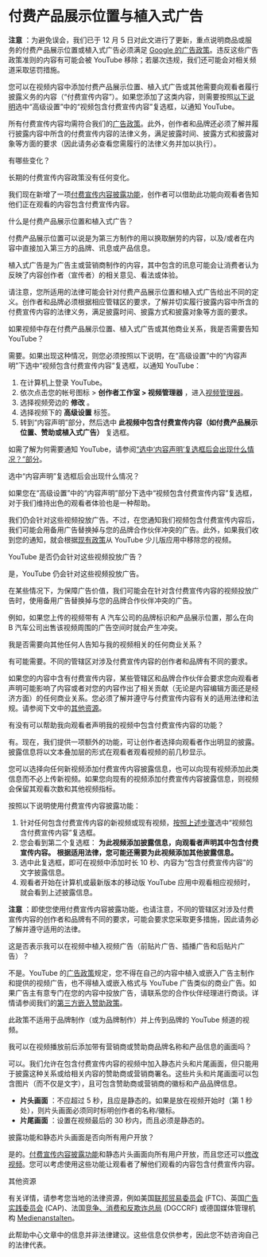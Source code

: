 # 付费产品展示位置与植入式广告

**注意** ：为避免误会，我们已于 12 月 5 日对此文进行了更新，重点说明商品或服务的付费产品展示位置或植入式广告必须满足 [Google 的广告政策](https://support.google.com/adspolicy/answer/6008942)。违反这些广告政策准则的内容有可能会被 YouTube 移除；若屡次违规，我们还可能会对相关频道采取惩罚措施。

您可以在视频内容中添加付费产品展示位置、植入式广告或其他需要向观看者履行披露义务的内容（“付费宣传内容”）。如果您添加了这类内容，则需要按照[以下说明](https://support.google.com/youtube/answer/154235#notify)选中“高级设置”中的“视频包含付费宣传内容”复选框，以通知 YouTube。

所有付费宣传内容均需符合我们的[广告政策](https://support.google.com/adspolicy/answer/6008942)。此外，创作者和品牌还必须了解并履行披露内容中所含的付费宣传内容的法律义务，满足披露时间、披露方式和披露对象等方面的要求（因此请务必查看您需履行的法律义务并加以执行）。

有哪些变化？

长期的付费宣传内容政策没有任何变化。

我们现在新增了一项[付费宣传内容披露功能](https://support.google.com/youtube/answer/154235#paid_promotion_disclosure)，创作者可以借助此功能向观看者告知他们正在观看的内容包含付费宣传内容。

什么是付费产品展示位置和植入式广告？

付费产品展示位置可以说是为第三方制作的用以换取酬劳的内容，以及/或者在内容中直接加入第三方的品牌、讯息或产品信息。

植入式广告是为广告主或营销商制作的内容，其中包含的讯息可能会让消费者认为反映了内容创作者（宣传者）的相关意见、看法或体验。

请注意，您所适用的法律可能会针对付费产品展示位置和植入式广告给出不同的定义。创作者和品牌必须根据相应管辖区的要求，了解并切实履行披露内容中所含的付费宣传内容的法律义务，满足披露时间、披露方式和披露对象等方面的要求。

如果视频中存在付费产品展示位置、植入式广告或其他商业关系，我是否需要告知 YouTube？

需要。如果出现这种情况，则您必须按照以下说明，在“高级设置”中的“内容声明”下选中“视频包含付费宣传内容”复选框，以通知 YouTube：

1. 在计算机上登录 YouTube。
2. 依次点击您的帐号图标 >  **创作者工作室 > 视频管理器** ，进入[视频管理器](https://www.youtube.com/my_videos)。
3. 选择视频旁边的 **修改** 。
4. 选择视频下的 **高级设置** 标签。
5. 转到“内容声明”部分，然后选中 **此视频中包含付费宣传内容（如付费产品展示位置、赞助或植入式广告）** 复选框。

如需了解为何需要通知 YouTube，请参阅[“选中‘内容声明’复选框后会出现什么情况？”部分](https://support.google.com/youtube/answer/154235#content_declaration_box)。

选中“内容声明”复选框后会出现什么情况？

如果您在“高级设置”中的“内容声明”部分下选中“视频包含付费宣传内容”复选框，对于我们维持出色的观看者体验也是一种帮助。

我们仍会针对这些视频投放广告。不过，在您通知我们视频包含付费宣传内容后，我们可能会用备用广告替换掉与您的品牌合作伙伴冲突的广告。此外，如果我们收到您的通知，就会根据[现有政策](https://support.google.com/youtubekids/answer/6130541)从 YouTube 少儿版应用中移除您的视频。

YouTube 是否仍会针对这些视频投放广告？

是，YouTube 仍会针对这些视频投放广告。

在某些情况下，为保障广告价值，我们可能会在针对含付费宣传内容的视频投放广告时，使用备用广告替换掉与您的品牌合作伙伴冲突的广告。

例如，如果您上传的视频带有 A 汽车公司的品牌标识和产品展示位置，那么在向 B 汽车公司出售该视频周围的广告空间时就会产生冲突。

我是否需要向其他任何人告知与我的视频相关的任何商业关系？

有可能需要。不同的管辖区对涉及付费宣传内容的创作者和品牌有不同的要求。

如果您的内容中含有付费宣传内容，某些管辖区和品牌合作伙伴会要求您向观看者声明可能影响了内容或者对您的内容作出了相关贡献（无论是内容编辑方面还是经济方面）的任何商业关系。您必须了解并遵守与付费宣传内容有关的适用法律和法规。请参阅下文中的[其他资源](https://support.google.com/youtube/answer/154235#resources)。

有没有可以帮助我向观看者声明我的视频中包含付费宣传内容的功能？

有。现在，我们提供一项额外的功能，可让创作者选择向观看者作出明显的披露。披露信息将以文本叠加层的形式在观看者观看视频的前几秒显示。

您可以选择向任何新视频添加付费宣传内容披露信息，也可以向现有视频添加此类信息而不必上传新视频。如果您向现有的视频添加付费宣传内容披露信息，则视频会保留其观看次数和其他视频指标。

按照以下说明使用付费宣传内容披露功能：

1. 针对任何包含付费宣传内容的新视频或现有视频，[按照上述步骤](https://support.google.com/youtube/answer/154235#notify)选中“视频包含付费宣传内容”复选框。
2. 您会看到第二个复选框： **为此视频添加披露信息，向观看者声明其中包含付费宣传内容。** **根据适用法律，您可能还需要为此视频添加其他披露信息。**
3. 选中此复选框，即可在视频中添加时长 10 秒、内容为“包含付费宣传内容”的文字披露信息。
4. 观看者开始在计算机或最新版本的移动版 YouTube 应用中观看相应视频时，就会看到上述披露信息。

**注意** ：即使您使用付费宣传内容披露功能，也请注意，不同的管辖区对涉及付费宣传内容的创作者和品牌有不同的要求，可能会要求您采取更多措施，因此请务必了解并遵守适用的法律。

这是否表示我可以在视频中植入视频广告（前贴片广告、插播广告和后贴片广告）？

不是。YouTube 的[广告政策](https://support.google.com/youtube/answer/188570)规定，您不得在自己的内容中植入或嵌入广告主制作和提供的视频广告，也不得植入或嵌入格式与 YouTube 广告类似的商业广告。如果广告主有意专门在您的内容中投放广告，请联系您的合作伙伴经理进行商谈。详情请参阅我们的[第三方嵌入赞助政策](https://support.google.com/youtube/answer/3364658)。

此政策不适用于品牌制作（或为品牌制作）并上传到品牌的 YouTube 频道的视频。

我可以在视频播放前后添加带有营销商或赞助商品牌名称和产品信息的画面吗？

可以。我们允许在包含付费宣传内容的视频中加入静态片头和片尾画面，但只能用于披露这种关系或给相关内容的赞助商或营销商署名。这些片头和片尾画面可以包含图片（而不仅是文字），且可包含赞助商或营销商的徽标和产品品牌信息。

* **片头画面** ：不应超过 5 秒，且应是静态的。如果是放在视频开始时（第 1 秒处），则片头画面必须同时标明创作者的名称/徽标。
* **片尾画面** ：设置在视频最后的 30 秒内，而且必须是静态的。

披露功能和静态片头画面是否向所有用户开放？

是的。[付费宣传内容披露功能](https://support.google.com/youtube/answer/154235#paid_promotion_disclosure)和静态片头画面向所有用户开放，而且您还可以[修改视频](https://www.youtube.com/editor)。您可以考虑使用这些功能让观看者了解他们观看的内容包含付费宣传内容。

其他资源

有关详情，请参考您当地的法律资源，例如美国[联邦贸易委员会](https://www.ftc.gov/) (FTC)、英国[广告实践委员会](https://www.cap.org.uk/Advice-Training-on-the-rules/Advice-Online-Database/Video-blogs-Scenarios.aspx#.VfNNZ9NVjgg) (CAP)、法国[竞争、消费和反欺诈总局](http://www.economie.gouv.fr/dgccrf) (DGCCRF) 或德国媒体管理机构 [Medienanstalten](http://www.die-medienanstalten.de/)。

此帮助中心文章中的信息并非法律建议。这些信息仅供参考，因此您不妨咨询自己的法律代表。